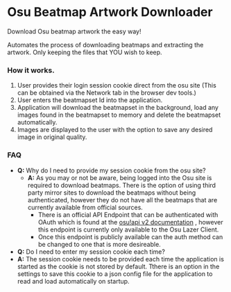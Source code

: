 # Osu Beatmap Artwork Downloader
Download Osu beatmap artwork the easy way!

Automates the process of downloading beatmaps and extracting the artwork. Only keeping the files that YOU wish to keep.


### How it works.
1. User provides their login session cookie direct from the osu site (This can be obtained via the Network tab in the browser dev tools.)
2. User enters the beatmapset Id into the application.
3. Application will download the beatmapset in the background, load any images found in the beatmapset to memory and delete the beatmapset automatically.
4. Images are displayed to the user with the option to save any desired image in original quality.


### FAQ
- **Q:** Why do I need to provide my session cookie from the osu site?
  - **A:** As you may or not be aware, being logged into the Osu site is required to download beatmaps. There is the option of using third
  party mirror sites to download the beatmaps without being authenticated, however they do not have all the beatmaps that are currently available from official sources.
    -  There is an official API Endpoint that can be authenticated with OAuth which is found at the [osu!api v2 documentation](https://osu.ppy.sh/docs/index.html#get-apiv2beatmapsetsbeatmapset) , however this endpoint is currently only available to the Osu Lazer Client.
    - Once this endpoint is publicly available can the auth method can be changed to one that is more desireable.
- **Q:** Do I need to enter my session cookie each time?
- **A:** The session cookie needs to be provided each time the application is started as the cookie is not stored by default. Tthere is an option in the settings to save this cookie 
  to a json config file for the application to read and load automatically on startup. 

